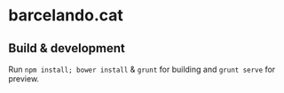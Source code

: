 # barcelando.cat

## Build & development


Run `npm install; bower install` & `grunt` for building and `grunt serve` for preview.


